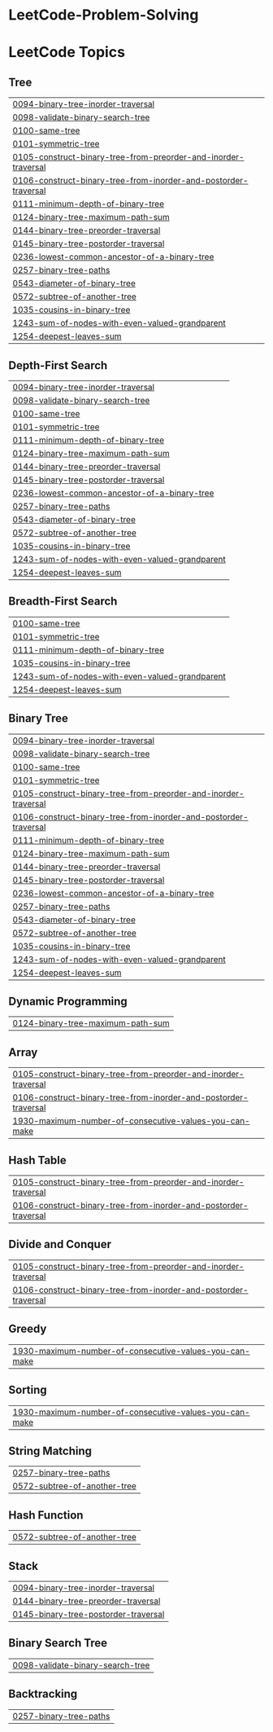 # LeetCode-Problem-Solving


<!---LeetCode Topics Start-->
# LeetCode Topics
## Tree
|  |
| ------- |
| [0094-binary-tree-inorder-traversal](https://github.com/nigamabhay671/LeetCode-Problem-Solving/tree/master/0094-binary-tree-inorder-traversal) |
| [0098-validate-binary-search-tree](https://github.com/nigamabhay671/LeetCode-Problem-Solving/tree/master/0098-validate-binary-search-tree) |
| [0100-same-tree](https://github.com/nigamabhay671/LeetCode-Problem-Solving/tree/master/0100-same-tree) |
| [0101-symmetric-tree](https://github.com/nigamabhay671/LeetCode-Problem-Solving/tree/master/0101-symmetric-tree) |
| [0105-construct-binary-tree-from-preorder-and-inorder-traversal](https://github.com/nigamabhay671/LeetCode-Problem-Solving/tree/master/0105-construct-binary-tree-from-preorder-and-inorder-traversal) |
| [0106-construct-binary-tree-from-inorder-and-postorder-traversal](https://github.com/nigamabhay671/LeetCode-Problem-Solving/tree/master/0106-construct-binary-tree-from-inorder-and-postorder-traversal) |
| [0111-minimum-depth-of-binary-tree](https://github.com/nigamabhay671/LeetCode-Problem-Solving/tree/master/0111-minimum-depth-of-binary-tree) |
| [0124-binary-tree-maximum-path-sum](https://github.com/nigamabhay671/LeetCode-Problem-Solving/tree/master/0124-binary-tree-maximum-path-sum) |
| [0144-binary-tree-preorder-traversal](https://github.com/nigamabhay671/LeetCode-Problem-Solving/tree/master/0144-binary-tree-preorder-traversal) |
| [0145-binary-tree-postorder-traversal](https://github.com/nigamabhay671/LeetCode-Problem-Solving/tree/master/0145-binary-tree-postorder-traversal) |
| [0236-lowest-common-ancestor-of-a-binary-tree](https://github.com/nigamabhay671/LeetCode-Problem-Solving/tree/master/0236-lowest-common-ancestor-of-a-binary-tree) |
| [0257-binary-tree-paths](https://github.com/nigamabhay671/LeetCode-Problem-Solving/tree/master/0257-binary-tree-paths) |
| [0543-diameter-of-binary-tree](https://github.com/nigamabhay671/LeetCode-Problem-Solving/tree/master/0543-diameter-of-binary-tree) |
| [0572-subtree-of-another-tree](https://github.com/nigamabhay671/LeetCode-Problem-Solving/tree/master/0572-subtree-of-another-tree) |
| [1035-cousins-in-binary-tree](https://github.com/nigamabhay671/LeetCode-Problem-Solving/tree/master/1035-cousins-in-binary-tree) |
| [1243-sum-of-nodes-with-even-valued-grandparent](https://github.com/nigamabhay671/LeetCode-Problem-Solving/tree/master/1243-sum-of-nodes-with-even-valued-grandparent) |
| [1254-deepest-leaves-sum](https://github.com/nigamabhay671/LeetCode-Problem-Solving/tree/master/1254-deepest-leaves-sum) |
## Depth-First Search
|  |
| ------- |
| [0094-binary-tree-inorder-traversal](https://github.com/nigamabhay671/LeetCode-Problem-Solving/tree/master/0094-binary-tree-inorder-traversal) |
| [0098-validate-binary-search-tree](https://github.com/nigamabhay671/LeetCode-Problem-Solving/tree/master/0098-validate-binary-search-tree) |
| [0100-same-tree](https://github.com/nigamabhay671/LeetCode-Problem-Solving/tree/master/0100-same-tree) |
| [0101-symmetric-tree](https://github.com/nigamabhay671/LeetCode-Problem-Solving/tree/master/0101-symmetric-tree) |
| [0111-minimum-depth-of-binary-tree](https://github.com/nigamabhay671/LeetCode-Problem-Solving/tree/master/0111-minimum-depth-of-binary-tree) |
| [0124-binary-tree-maximum-path-sum](https://github.com/nigamabhay671/LeetCode-Problem-Solving/tree/master/0124-binary-tree-maximum-path-sum) |
| [0144-binary-tree-preorder-traversal](https://github.com/nigamabhay671/LeetCode-Problem-Solving/tree/master/0144-binary-tree-preorder-traversal) |
| [0145-binary-tree-postorder-traversal](https://github.com/nigamabhay671/LeetCode-Problem-Solving/tree/master/0145-binary-tree-postorder-traversal) |
| [0236-lowest-common-ancestor-of-a-binary-tree](https://github.com/nigamabhay671/LeetCode-Problem-Solving/tree/master/0236-lowest-common-ancestor-of-a-binary-tree) |
| [0257-binary-tree-paths](https://github.com/nigamabhay671/LeetCode-Problem-Solving/tree/master/0257-binary-tree-paths) |
| [0543-diameter-of-binary-tree](https://github.com/nigamabhay671/LeetCode-Problem-Solving/tree/master/0543-diameter-of-binary-tree) |
| [0572-subtree-of-another-tree](https://github.com/nigamabhay671/LeetCode-Problem-Solving/tree/master/0572-subtree-of-another-tree) |
| [1035-cousins-in-binary-tree](https://github.com/nigamabhay671/LeetCode-Problem-Solving/tree/master/1035-cousins-in-binary-tree) |
| [1243-sum-of-nodes-with-even-valued-grandparent](https://github.com/nigamabhay671/LeetCode-Problem-Solving/tree/master/1243-sum-of-nodes-with-even-valued-grandparent) |
| [1254-deepest-leaves-sum](https://github.com/nigamabhay671/LeetCode-Problem-Solving/tree/master/1254-deepest-leaves-sum) |
## Breadth-First Search
|  |
| ------- |
| [0100-same-tree](https://github.com/nigamabhay671/LeetCode-Problem-Solving/tree/master/0100-same-tree) |
| [0101-symmetric-tree](https://github.com/nigamabhay671/LeetCode-Problem-Solving/tree/master/0101-symmetric-tree) |
| [0111-minimum-depth-of-binary-tree](https://github.com/nigamabhay671/LeetCode-Problem-Solving/tree/master/0111-minimum-depth-of-binary-tree) |
| [1035-cousins-in-binary-tree](https://github.com/nigamabhay671/LeetCode-Problem-Solving/tree/master/1035-cousins-in-binary-tree) |
| [1243-sum-of-nodes-with-even-valued-grandparent](https://github.com/nigamabhay671/LeetCode-Problem-Solving/tree/master/1243-sum-of-nodes-with-even-valued-grandparent) |
| [1254-deepest-leaves-sum](https://github.com/nigamabhay671/LeetCode-Problem-Solving/tree/master/1254-deepest-leaves-sum) |
## Binary Tree
|  |
| ------- |
| [0094-binary-tree-inorder-traversal](https://github.com/nigamabhay671/LeetCode-Problem-Solving/tree/master/0094-binary-tree-inorder-traversal) |
| [0098-validate-binary-search-tree](https://github.com/nigamabhay671/LeetCode-Problem-Solving/tree/master/0098-validate-binary-search-tree) |
| [0100-same-tree](https://github.com/nigamabhay671/LeetCode-Problem-Solving/tree/master/0100-same-tree) |
| [0101-symmetric-tree](https://github.com/nigamabhay671/LeetCode-Problem-Solving/tree/master/0101-symmetric-tree) |
| [0105-construct-binary-tree-from-preorder-and-inorder-traversal](https://github.com/nigamabhay671/LeetCode-Problem-Solving/tree/master/0105-construct-binary-tree-from-preorder-and-inorder-traversal) |
| [0106-construct-binary-tree-from-inorder-and-postorder-traversal](https://github.com/nigamabhay671/LeetCode-Problem-Solving/tree/master/0106-construct-binary-tree-from-inorder-and-postorder-traversal) |
| [0111-minimum-depth-of-binary-tree](https://github.com/nigamabhay671/LeetCode-Problem-Solving/tree/master/0111-minimum-depth-of-binary-tree) |
| [0124-binary-tree-maximum-path-sum](https://github.com/nigamabhay671/LeetCode-Problem-Solving/tree/master/0124-binary-tree-maximum-path-sum) |
| [0144-binary-tree-preorder-traversal](https://github.com/nigamabhay671/LeetCode-Problem-Solving/tree/master/0144-binary-tree-preorder-traversal) |
| [0145-binary-tree-postorder-traversal](https://github.com/nigamabhay671/LeetCode-Problem-Solving/tree/master/0145-binary-tree-postorder-traversal) |
| [0236-lowest-common-ancestor-of-a-binary-tree](https://github.com/nigamabhay671/LeetCode-Problem-Solving/tree/master/0236-lowest-common-ancestor-of-a-binary-tree) |
| [0257-binary-tree-paths](https://github.com/nigamabhay671/LeetCode-Problem-Solving/tree/master/0257-binary-tree-paths) |
| [0543-diameter-of-binary-tree](https://github.com/nigamabhay671/LeetCode-Problem-Solving/tree/master/0543-diameter-of-binary-tree) |
| [0572-subtree-of-another-tree](https://github.com/nigamabhay671/LeetCode-Problem-Solving/tree/master/0572-subtree-of-another-tree) |
| [1035-cousins-in-binary-tree](https://github.com/nigamabhay671/LeetCode-Problem-Solving/tree/master/1035-cousins-in-binary-tree) |
| [1243-sum-of-nodes-with-even-valued-grandparent](https://github.com/nigamabhay671/LeetCode-Problem-Solving/tree/master/1243-sum-of-nodes-with-even-valued-grandparent) |
| [1254-deepest-leaves-sum](https://github.com/nigamabhay671/LeetCode-Problem-Solving/tree/master/1254-deepest-leaves-sum) |
## Dynamic Programming
|  |
| ------- |
| [0124-binary-tree-maximum-path-sum](https://github.com/nigamabhay671/LeetCode-Problem-Solving/tree/master/0124-binary-tree-maximum-path-sum) |
## Array
|  |
| ------- |
| [0105-construct-binary-tree-from-preorder-and-inorder-traversal](https://github.com/nigamabhay671/LeetCode-Problem-Solving/tree/master/0105-construct-binary-tree-from-preorder-and-inorder-traversal) |
| [0106-construct-binary-tree-from-inorder-and-postorder-traversal](https://github.com/nigamabhay671/LeetCode-Problem-Solving/tree/master/0106-construct-binary-tree-from-inorder-and-postorder-traversal) |
| [1930-maximum-number-of-consecutive-values-you-can-make](https://github.com/nigamabhay671/LeetCode-Problem-Solving/tree/master/1930-maximum-number-of-consecutive-values-you-can-make) |
## Hash Table
|  |
| ------- |
| [0105-construct-binary-tree-from-preorder-and-inorder-traversal](https://github.com/nigamabhay671/LeetCode-Problem-Solving/tree/master/0105-construct-binary-tree-from-preorder-and-inorder-traversal) |
| [0106-construct-binary-tree-from-inorder-and-postorder-traversal](https://github.com/nigamabhay671/LeetCode-Problem-Solving/tree/master/0106-construct-binary-tree-from-inorder-and-postorder-traversal) |
## Divide and Conquer
|  |
| ------- |
| [0105-construct-binary-tree-from-preorder-and-inorder-traversal](https://github.com/nigamabhay671/LeetCode-Problem-Solving/tree/master/0105-construct-binary-tree-from-preorder-and-inorder-traversal) |
| [0106-construct-binary-tree-from-inorder-and-postorder-traversal](https://github.com/nigamabhay671/LeetCode-Problem-Solving/tree/master/0106-construct-binary-tree-from-inorder-and-postorder-traversal) |
## Greedy
|  |
| ------- |
| [1930-maximum-number-of-consecutive-values-you-can-make](https://github.com/nigamabhay671/LeetCode-Problem-Solving/tree/master/1930-maximum-number-of-consecutive-values-you-can-make) |
## Sorting
|  |
| ------- |
| [1930-maximum-number-of-consecutive-values-you-can-make](https://github.com/nigamabhay671/LeetCode-Problem-Solving/tree/master/1930-maximum-number-of-consecutive-values-you-can-make) |
## String Matching
|  |
| ------- |
| [0257-binary-tree-paths](https://github.com/nigamabhay671/LeetCode-Problem-Solving/tree/master/0257-binary-tree-paths) |
| [0572-subtree-of-another-tree](https://github.com/nigamabhay671/LeetCode-Problem-Solving/tree/master/0572-subtree-of-another-tree) |
## Hash Function
|  |
| ------- |
| [0572-subtree-of-another-tree](https://github.com/nigamabhay671/LeetCode-Problem-Solving/tree/master/0572-subtree-of-another-tree) |
## Stack
|  |
| ------- |
| [0094-binary-tree-inorder-traversal](https://github.com/nigamabhay671/LeetCode-Problem-Solving/tree/master/0094-binary-tree-inorder-traversal) |
| [0144-binary-tree-preorder-traversal](https://github.com/nigamabhay671/LeetCode-Problem-Solving/tree/master/0144-binary-tree-preorder-traversal) |
| [0145-binary-tree-postorder-traversal](https://github.com/nigamabhay671/LeetCode-Problem-Solving/tree/master/0145-binary-tree-postorder-traversal) |
## Binary Search Tree
|  |
| ------- |
| [0098-validate-binary-search-tree](https://github.com/nigamabhay671/LeetCode-Problem-Solving/tree/master/0098-validate-binary-search-tree) |
## Backtracking
|  |
| ------- |
| [0257-binary-tree-paths](https://github.com/nigamabhay671/LeetCode-Problem-Solving/tree/master/0257-binary-tree-paths) |
<!---LeetCode Topics End-->
